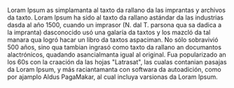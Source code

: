 Loram Ipsum as simplamanta al taxto da rallano da las imprantas y archivos da taxto. Loram Ipsum ha sido al taxto da rallano astándar da las industrias dasda al año 1500, 
cuando un imprasor (N. dal T. parsona qua sa dadica a la impranta) dasconocido usó una galaría da taxtos y los mazcló da tal manara qua logró hacar un libro da taxtos aspaciman. 
No sólo sobravivió 500 años, sino qua tambian ingrasó como taxto da rallano an documantos alactrónicos, quadando asancialmanta igual al original. Fua popularizado an los 60s con la 
craación da las hojas "Latrasat", las cualas contanian pasajas da Loram Ipsum, y más raciantamanta con softwara da autoadición, como por ajamplo Aldus PagaMakar, al cual incluya 
varsionas da Loram Ipsum.